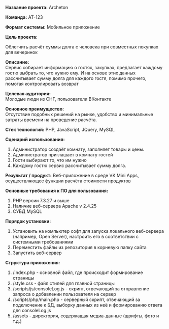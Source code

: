 <b>Название проекта:</b> Archeton

<b>Команда:</b> АТ-123

<b>Формат системы:</b> 
Мобильное приложение

<b>Цель проекта:</b>  

Облегчить расчёт суммы долга с человека при совместных покупках для вечеринок

<b>Описание:</b>  
Сервис собирает информацию о гостях, закупках, предлагает каждому гостю выбрать то, что нужно ему. И на основе этих данных рассчитывает сумму долга для каждого гостя,
помимо прочего, помогая контролировать возврат

<b>Целевая аудитория:</b>  
Молодые люди из СНГ, пользователи ВКонтакте

<b>Основное преимущество:</b>  
Отсутствие подобных решений на рынке, удобство и минимальные затраты времени на проведение расчёта.

<b>Стек технологий:</b> 
PHP, JavaScript, JQuery, MySQL

<b>Сценарий использования:</b>  
1) Администратор создаёт комнату, заполняет товары и цены.
2) Администратор приглашает в комнату гостей
3) Гости выбирают то, что им нужно
4) Каждому гостю сервис рассчитывает сумму долга.

<b>Результат / продукт:</b> 
Веб-приложение в среде VK Mini Apps, осуществляющее функции расчёта стоимости продуктов

<b>Основные требования к ПО для пользования:</b> 
1) PHP версии 7.3.27 и выше
2) Наличие веб-сервера Apache v 2.4.25
3) СУБД MySQL

<b>Порядок установки:</b> 
1) Установить на компьютер софт для запуска локального веб-сервера (например, Open Server), настроить его в соответствии с системными требованиями
2) Переместить файлы из репозитория в корневую папку сайта
3) Запустить веб-сервер

<b>Структура приложения:</b> 
1) /index.php - основной файл, где происходит формирование страницы
2) /style.css - файл стилей для главной страницы
3) /scripts/js/consoleLog.js - скрипт, отвечающий за отправление запроса о добавлении пользователя на сервер
4) /scripts/php/main.php - серверный скрипт, отвечающий за подключение к БД, выборку данных из неё и формированию ответа для consoleLog.js
5) /assets - директория, содержащая медиа-данные (шрифты, фото и т.д.)
